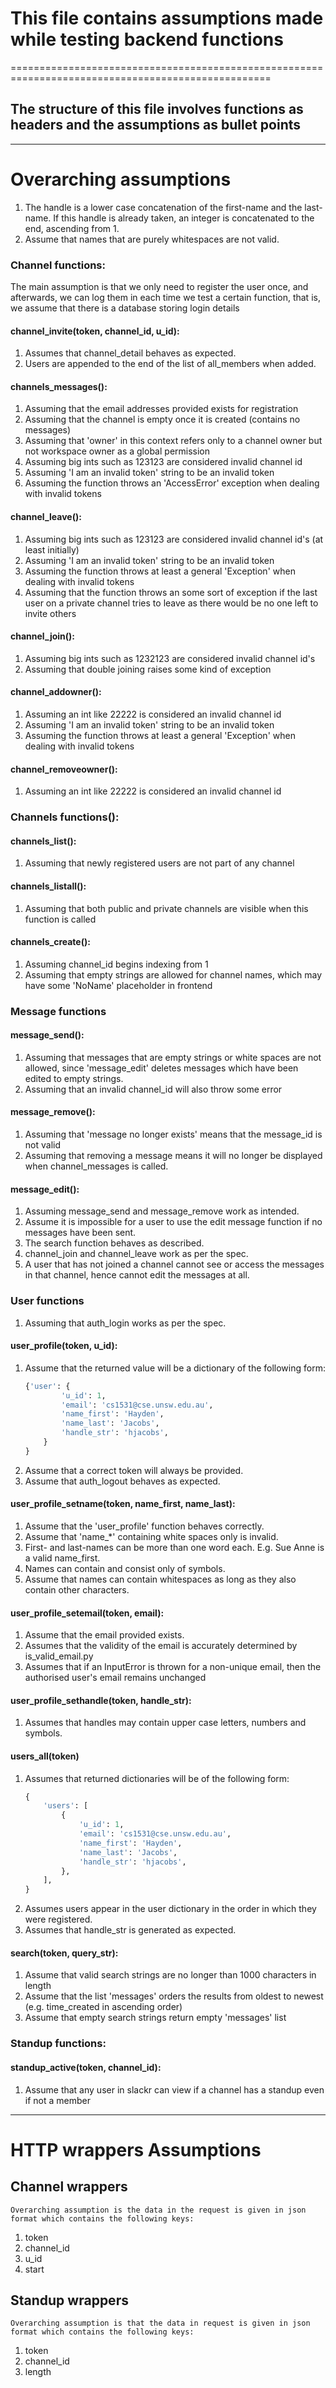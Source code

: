 # This file contains assumptions made while testing backend functions
===================================================================================================
## The structure of this file involves functions as headers and the assumptions as bullet points
---------------------------------------------------------------------------------------------------
# Overarching assumptions
1. The handle is a lower case concatenation of the first-name and the last-name. If this handle is already taken, an integer is concatenated to the end, ascending from 1.
2. Assume that names that are purely whitespaces are not valid.

### Channel functions:
The main assumption is that we only need to register the user once, and afterwards, we can log them in each time we test a certain function, that is, we assume that there is a database storing login details 

#### channel_invite(token, channel_id, u_id):
1. Assumes that channel_detail behaves as expected.
2. Users are appended to the end of the list of all_members when added.

#### channels_messages():
1. Assuming that the email addresses provided exists for registration
2. Assuming that the channel is empty once it is created (contains no messages)
3. Assuming that 'owner' in this context refers only to a channel owner but not workspace owner as a global permission 
4. Assuming big ints such as 123123 are considered invalid channel id
5. Assuming 'I am an invalid token' string to be an invalid token
6. Assuming the function throws an 'AccessError' exception when dealing with invalid tokens

#### channel_leave():
1. Assuming big ints such as 123123 are considered invalid channel id's (at least initially)
2. Assuming 'I am an invalid token' string to be an invalid token
3. Assuming the function throws at least a general 'Exception' when dealing with invalid tokens
4. Assuming that the function throws an some sort of exception if the last user on a private channel tries to leave as there would be no one left to invite others

#### channel_join():
1. Assuming big ints such as 1232123 are considered invalid channel id's
2. Assuming that double joining raises some kind of exception

#### channel_addowner():
1. Assuming an int like 22222 is considered an invalid channel id
2. Assuming 'I am an invalid token' string to be an invalid token
3. Assuming the function throws at least a general 'Exception' when dealing with invalid tokens

#### channel_removeowner():
1. Assuming an int like 22222 is considered an invalid channel id

### Channels functions():

#### channels_list():
1. Assuming that newly registered users are not part of any channel

#### channels_listall():
1. Assuming that both public and private channels are visible when this function is called 

#### channels_create():
1. Assuming channel_id begins indexing from 1
2. Assuming that empty strings are allowed for channel names, which may have some 'NoName' placeholder in frontend

### Message functions 
#### message_send():
1. Assuming that messages that are empty strings or white spaces are not allowed, since 'message_edit' deletes
    messages which have been edited to empty strings.
2. Assuming that an invalid channel_id will also throw some error

#### message_remove():
1. Assuming that 'message no longer exists' means that the message_id is not valid
2. Assuming that removing a message means it will no longer be displayed when channel_messages is called.

#### message_edit():
1. Assuming message_send and message_remove work as intended.
2. Assume it is impossible for a user to use the edit message function if no messages have been sent.
3. The search function behaves as described.
4. channel_join and channel_leave work as per the spec.
5. A user that has not joined a channel cannot see or access the messages in that channel, hence cannot edit the messages at all.

### User functions
1. Assuming that auth_login works as per the spec.

#### user_profile(token, u_id):
1. Assume that the returned value will be a dictionary of the following form:
    ```python
	{'user': {
        	'u_id': 1,
        	'email': 'cs1531@cse.unsw.edu.au',
        	'name_first': 'Hayden',
        	'name_last': 'Jacobs',
        	'handle_str': 'hjacobs',
        }
    }
	```
2. Assume that a correct token will always be provided.
3. Assume that auth_logout behaves as expected.

#### user_profile_setname(token, name_first, name_last):
1. Assume that the 'user_profile' function behaves correctly.
2. Assume that 'name_*' containing white spaces only is invalid.
3. First- and last-names can be more than one word each. E.g. Sue Anne is a valid name_first.
4. Names can contain and consist only of symbols.
5. Assume that names can contain whitespaces as long as they also contain other characters.

#### user_profile_setemail(token, email):
1. Assume that the email provided exists.
2. Assumes that the validity of the email is accurately determined by is_valid_email.py
3. Assumes that if an InputError is thrown for a non-unique email, then the authorised user's email remains unchanged

#### user_profile_sethandle(token, handle_str):
1. Assumes that handles may contain upper case letters, numbers and symbols.

#### users_all(token)
1. Assumes that returned dictionaries will be of the following form:
	```python
	{
		'users': [
            {
                'u_id': 1,
                'email': 'cs1531@cse.unsw.edu.au',
                'name_first': 'Hayden',
                'name_last': 'Jacobs',
                'handle_str': 'hjacobs',
            },
        ],
    }
	```
2. Assumes users appear in the user dictionary in the order in which they were registered.
3. Assumes that handle_str is generated as expected.

#### search(token, query_str):
1. Assume that valid search strings are no longer than 1000 characters in length 
2. Assume that the list 'messages' orders the results from oldest to newest (e.g. time_created in ascending order) 
3. Assume that empty search strings return empty 'messages' list

### Standup functions:

#### standup_active(token, channel_id):
1. Assume that any user in slackr can view if a channel has a standup even if not a member
--------------------------------------------------------
# HTTP wrappers Assumptions

## Channel wrappers
`Overarching assumption is the data in the request is given in json format which contains the following keys:`
1. token
2. channel_id
3. u_id
4. start

## Standup wrappers
`Overarching assumption is that the data in request is given in json format which contains the following keys:`
1. token
2. channel_id
3. length
